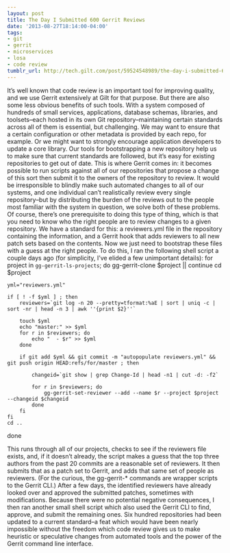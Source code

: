 ```yaml
---
layout: post
title: The Day I Submitted 600 Gerrit Reviews
date: '2013-08-27T18:14:00-04:00'
tags:
- git
- gerrit
- microservices
- losa
- code review
tumblr_url: http://tech.gilt.com/post/59524548989/the-day-i-submitted-600-gerrit-reviews
---
```

It’s well known that code review is an important tool for improving quality, and we use Gerrit extensively at Gilt for that purpose. But there are also some less obvious benefits of such tools.
With a system composed of hundreds of small services, applications, database schemas, libraries, and toolsets–each hosted in its own Git repository–maintaining certain standards across all of them is essential, but challenging. We may want to ensure that a certain configuration or other metadata is provided by each repo, for example. Or we might want to strongly encourage application developers to update a core library. Our tools for bootstrapping a new repository help us to make sure that current standards are followed, but it’s easy for existing repositories to get out of date.
This is where Gerrit comes in: it becomes possible to run scripts against all of our repositories that propose a change of this sort then submit it to the owners of the repository to review. It would be irresponsible to blindly make such automated changes to all of our systems, and one individual can’t realistically review every single repository–but by distributing the burden of the reviews out to the people most familiar with the system in question, we solve both of these problems.
Of course, there’s one prerequisite to doing this type of thing, which is that you need to know who the right people are to review changes to a given repository. We have a standard for this: a reviewers.yml file in the repository containing the information, and a Gerrit hook that adds reviewers to all new patch sets based on the contents. Now we just need to bootstrap these files with a guess at the right people. To do this, I ran the following shell script a couple days ago (for simplicity, I’ve elided a few unimportant details):
for project in `gg-gerrit-ls-projects`; do
    gg-gerrit-clone $project || continue
    cd $project

    yml="reviewers.yml"

    if [ ! -f $yml ] ; then
        reviewers=`git log -n 20 --pretty=tformat:%aE | sort | uniq -c | sort -nr | head -n 3 | awk ''{print $2}''`

        touch $yml
        echo "master:" >> $yml
        for r in $reviewers; do
            echo "  - $r" >> $yml
        done

        if git add $yml && git commit -m "autopopulate reviewers.yml" && git push origin HEAD:refs/for/master ; then

            changeid=`git show | grep Change-Id | head -n1 | cut -d: -f2`

            for r in $reviewers; do
                gg-gerrit-set-reviewer --add --name $r --project $project --changeid $changeid
            done
        fi
    fi
    cd ..
done

This runs through all of our projects, checks to see if the reviewers file exists, and, if it doesn’t already, the script makes a guess that the top three authors from the past 20 commits are a reasonable set of reviewers. It then submits that as a patch set to Gerrit, and adds that same set of people as reviewers. (For the curious, the gg-gerrit-* commands are wrapper scripts to the Gerrit CLI.)
After a few days, the identified reviewers have already looked over and approved the submitted patches, sometimes with modifications. Because there were no potential negative consequences, I then ran another small shell script which also used the Gerrit CLI to find, approve, and submit the remaining ones. Six hundred repositories had been updated to a current standard–a feat which would have been nearly impossible without the freedom which code review gives us to make heuristic or speculative changes from automated tools and the power of the Gerrit command line interface.
